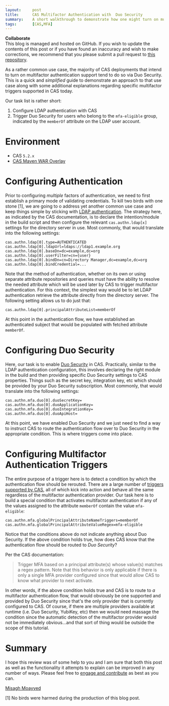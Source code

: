 ```yaml
---
layout:     post
title:      CAS Multifactor Authentication with  Duo Security 
summary:    A short walkthrough to demonstrate how one might turn on multifactor authentication with CAS using Duo Security, leveraging a variety of triggers.
tags:       [CAS,MFA]
---
```


<div class="alert alert-success">
<strong>Collaborate</strong><br/>This blog is managed and hosted on GitHub. If you wish to update the contents of this post or if you have found an inaccuracy and wish to make corrections, we recommend that you please submit a pull request to <a href="https://github.com/apereo/apereo.github.io">this repository</a>.
</div>
 
As a rather common use case, the majority of CAS deployments that intend to turn on multifactor authentication support tend to do so via Duo Security. This is a quick and *simplified* guide to demonstrate an approach to that use case along with some additional explanations regarding specific multifactor triggers supported in CAS today.

Our task list is rather short:

1. Configure LDAP authentication with CAS
2. Trigger Duo Security for users who belong to the `mfa-eligible` group, indicated by the `memberOf` attribute on the LDAP user account.
 
# Environment

- CAS `5.2.x`
- [CAS Maven WAR Overlay](https://github.com/apereo/cas-overlay-template)

# Configuring Authentication

Prior to configuring *multiple* factors of authentication, we need to first establish a primary mode of validating credentials. To kill two birds with one stone [1], we are going to o address yet another common use case and keep things simple by sticking with [LDAP authentication](https://apereo.github.io/cas/development/installation/LDAP-Authentication.html). The strategy here, as indicated by the CAS documentation, is to declare the intention/module in the build script and then configure the relevant `cas.authn.ldap[x]` settings for the directory server in use. Most commonly, that would translate into the following settings:

```properties
cas.authn.ldap[0].type=AUTHENTICATED
cas.authn.ldap[0].ldapUrl=ldaps://ldap1.example.org 
cas.authn.ldap[0].baseDn=dc=example,dc=org
cas.authn.ldap[0].userFilter=cn={user}
cas.authn.ldap[0].bindDn=cn=Directory Manager,dc=example,dc=org
cas.authn.ldap[0].bindCredential=...
```

Note that the method of authentication, whether on its own or using separate attribute repositories and queries must have the ability to resolve the needed attribute which will be used later by CAS to trigger multifactor authentication. For this context, the simplest way would be to let LDAP authentication retrieve the attribute directly from the directory server.  The following setting allows us to do just that:

```properties
cas.authn.ldap[0].principalAttributeList=memberOf
```

At this point in the authentication flow, we have established an authenticated subject that would be populated with fetched attribute `memberOf`. 

# Configuring Duo Security

Here, our task is to enable [Duo Security](https://apereo.github.io/cas/development/installation/DuoSecurity-Authentication.html) in CAS. Practically, similar to the LDAP authentication configuration, this involves declaring the right module in the build and then providing specific Duo Security settings to CAS properties. Things such as the secret key, integration key, etc which should be provided by your Duo Security subscription. Most commonly, that would translate into the following settings:

```properties
cas.authn.mfa.duo[0].duoSecretKey=
cas.authn.mfa.duo[0].duoApplicationKey=
cas.authn.mfa.duo[0].duoIntegrationKey=
cas.authn.mfa.duo[0].duoApiHost=
```

At this point, we have enabled Duo Security and we just need to find a way to instruct CAS to route the authentication flow over to Duo Security in the appropriate condition. This is where triggers come into place.

# Configuring Multifactor Authentication Triggers

The entire purpose of a trigger here is to detect a condition by which the authentication flow should be rerouted. There are a large number of [triggers supported by CAS](https://apereo.github.io/cas/development/installation/Configuring-Multifactor-Authentication-Triggers.html), all of which kick into action and behave all the same regardless of the multifactor authentication provider. Our task here is to build a special condition that activates multifactor authentication if any of the values assigned to the attribute `memberOf` contain the value `mfa-eligible`:

```properties
cas.authn.mfa.globalPrincipalAttributeNameTriggers=memberOf
cas.authn.mfa.globalPrincipalAttributeValueRegex=mfa-eligible
```

Notice that the conditions above do not indicate anything about Duo Security. If the above condition holds true, how does CAS know that the authentication flow should be routed to *Duo Security*?

Per the CAS documentation:

> Trigger MFA based on a principal attribute(s) whose value(s) matches a regex pattern. Note that this behavior is only applicable if there is only a single MFA provider configured since that would allow CAS to know what provider to next activate.

In other words, if the above condition holds true and CAS is to route to *a* multifactor authentication flow, that would obviously be one supported and provided by Duo Security since that's the only provider that is currently configured to CAS. Of course, if there are multiple providers available at runtime (i.e. Duo Security, YubiKey, etc) then we would need massage the condition since the automatic detection of the multifactor provider would not be immediately obvious...and that sort of thing would be outside the scope of this tutorial.

# Summary

I hope this review was of some help to you and I am sure that both this post as well as the functionality it attempts to explain can be improved in any number of ways. Please feel free to [engage and contribute](https://apereo.github.io/cas/developer/Contributor-Guidelines.html) as best as you can.

[Misagh Moayyed](https://fawnoos.com)

[1] No birds were harmed during the production of this blog post.
